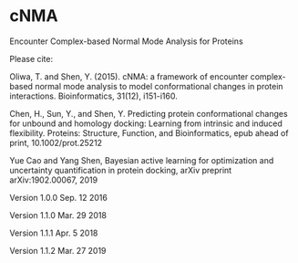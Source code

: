 # cNMA
Encounter Complex-based Normal Mode Analysis for Proteins

Please cite: 

Oliwa, T. and Shen, Y. (2015). cNMA: a framework of encounter complex-based normal mode analysis to model conformational changes in protein interactions. Bioinformatics, 31(12), i151-i160.

Chen, H., Sun, Y., and Shen, Y. Predicting protein conformational changes for unbound and homology docking: Learning from intrinsic and induced flexibility.  Proteins: Structure, Function, and Bioinformatics, epub ahead of print, 10.1002/prot.25212 

Yue Cao and Yang Shen, Bayesian active learning for optimization and uncertainty quantification in protein docking, arXiv preprint arXiv:1902.00067, 2019


Version 1.0.0 Sep. 12 2016

Version 1.1.0 Mar. 29 2018

Version 1.1.1 Apr. 5  2018

Version 1.1.2 Mar. 27 2019
